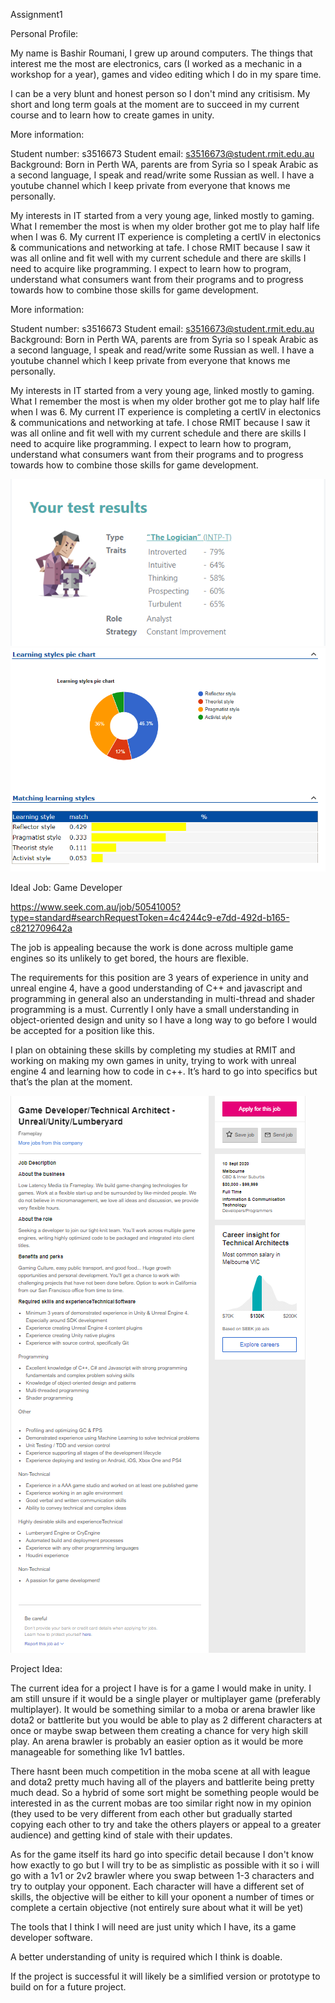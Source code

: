 <html>

<body>

<hl>Assignment1</hl>

<p>Personal Profile:

My name is Bashir Roumani, I grew up around computers.
The things that interest me the most are
electronics, cars (I worked as a mechanic in a workshop for a year),
games and video editing which I do in my spare time.

I can be a very blunt and honest person so I don't mind any critisism.
My short and long term goals at the moment are to succeed in my current course
and to learn how to create games in unity.

More information:

Student number: s3516673
Student email: s3516673@student.rmit.edu.au
Background: Born in Perth WA, parents are from Syria so I speak Arabic as a second language, I speak and read/write some Russian as well.
I have a youtube channel which I keep private from everyone that knows me personally.

My interests in IT started from a very young age, linked mostly to gaming. What I remember the most is when my older brother 
got me to play half life when I was 6. My current IT experience is completing a certIV in electonics & communications and networking at tafe.
I chose RMIT because I saw it was all online and fit well with my current schedule and there are skills I need to acquire like programming.
I expect to learn how to program, understand what consumers want from their programs and to progress towards how to combine those skills
for game development.
</p>

<p>More information:

Student number: s3516673
Student email: s3516673@student.rmit.edu.au
Background: Born in Perth WA, parents are from Syria so I speak Arabic as a second language, I speak and read/write some Russian as well.
I have a youtube channel which I keep private from everyone that knows me personally.

My interests in IT started from a very young age, linked mostly to gaming. What I remember the most is when my older brother 
got me to play half life when I was 6. My current IT experience is completing a certIV in electonics & communications and networking at tafe.
I chose RMIT because I saw it was all online and fit well with my current schedule and there are skills I need to acquire like programming.
I expect to learn how to program, understand what consumers want from their programs and to progress towards how to combine those skills
for game development.
</p>

<img src="16persona.PNG">
<img src="learningstyles.PNG">

<p>Ideal Job: Game Developer

https://www.seek.com.au/job/50541005?type=standard#searchRequestToken=4c4244c9-e7dd-492d-b165-c8212709642a

The job is appealing because the work is done across multiple game engines so its unlikely to get bored,
the hours are flexible.

The requirements for this position are 3 years of experience in unity and unreal engine 4, 
have a good understanding of C++ and javascript and programming in general also an understanding
in multi-thread and shader programming is a must. 
Currently I only have a small understanding in object-oriented design and unity so I have a long way
to go before I would be accepted for a position like this.

I plan on obtaining these skills by completing my studies at RMIT and working on making my own games in unity,
trying to work with unreal engine 4 and learning how to code in c++. It’s hard to go into specifics but that’s the plan at the moment.
</p>

<img src="gamedeveloper.PNG">

<p>Project Idea:

The current idea for a project I have is for a game I would make in unity. I am still unsure 
if it would be a single player or multiplayer game (preferably multiplayer).
It would be something similar to a moba or arena brawler like dota2 or battlerite 
but you would be able to play as 2 different characters at once or maybe swap between them
creating a chance for very high skill play. An arena brawler is probably an easier option as 
it would be more manageable for something like 1v1 battles.

There hasnt been much competition in the moba scene at all with league and dota2 pretty much 
having all of the players and battlerite being pretty much dead. So a hybrid of some sort
might be something people would be interested in as the current mobas are too similar right now
in my opinion (they used to be very different from each other but gradually started copying each other
to try and take the others players or appeal to a greater audience) and getting 
kind of stale with their updates.

As for the game itself its hard go into specific detail because I don't know how exactly to go
but I will try to be as simplistic as possible with it so i will go with a 1v1 or 2v2 brawler
where you swap between 1-3 characters and try to outplay your opponent.
Each character will have a different set of skills, the objective will be either to kill your 
oponent a number of times or complete a certain objective (not entirely sure about what it will be yet)

The tools that I think I will need are just unity which I have, its a game developer software.

A better understanding of unity is required which I think is doable.

If the project is successful it will likely be a simlified version or prototype to build on for a future project.

</p>


</body>
</html>
